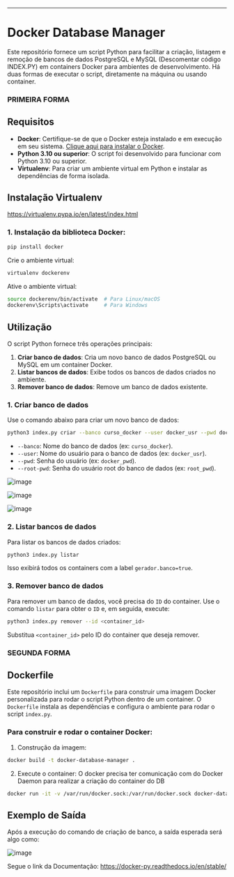 ---

# Docker Database Manager

Este repositório fornece um script Python para facilitar a criação, listagem e remoção de bancos de dados PostgreSQL e MySQL (Descomentar código INDEX.PY) em containers Docker para ambientes de desenvolvimento. Há duas formas de executar o script, diretamente na máquina ou usando container.


### PRIMEIRA FORMA
## Requisitos

- **Docker**: Certifique-se de que o Docker esteja instalado e em execução em seu sistema. [Clique aqui para instalar o Docker](https://docs.docker.com/get-docker/).
- **Python 3.10 ou superior**: O script foi desenvolvido para funcionar com Python 3.10 ou superior.
- **Virtualenv**: Para criar um ambiente virtual em Python e instalar as dependências de forma isolada.

## Instalação Virtualenv
https://virtualenv.pypa.io/en/latest/index.html

### 1. Instalação da biblioteca Docker:

```bash
pip install docker
```

Crie o ambiente virtual:

```bash
virtualenv dockerenv
```

Ative o ambiente virtual:

```bash
source dockerenv/bin/activate  # Para Linux/macOS
dockerenv\Scripts\activate     # Para Windows
```

## Utilização

O script Python fornece três operações principais:

1. **Criar banco de dados**: Cria um novo banco de dados PostgreSQL ou MySQL em um container Docker.
2. **Listar bancos de dados**: Exibe todos os bancos de dados criados no ambiente.
3. **Remover banco de dados**: Remove um banco de dados existente.

### 1. Criar banco de dados

Use o comando abaixo para criar um novo banco de dados:

```bash
python3 index.py criar --banco curso_docker --user docker_usr --pwd docker_pwd --root-pwd root_pwd
```

- `--banco`: Nome do banco de dados (ex: `curso_docker`).
- `--user`: Nome do usuário para o banco de dados (ex: `docker_usr`).
- `--pwd`: Senha do usuário (ex: `docker_pwd`).
- `--root-pwd`: Senha do usuário root do banco de dados (ex: `root_pwd`).

![image](https://github.com/user-attachments/assets/c7aa3ed1-2adc-4e36-9437-afc6aa5885e1)

![image](https://github.com/user-attachments/assets/6552598e-9650-45f4-b5dc-7ede4458a972)

![image](https://github.com/user-attachments/assets/fd016348-44bb-4fbb-9ef0-e70406991c95)



### 2. Listar bancos de dados

Para listar os bancos de dados criados:

```bash
python3 index.py listar
```

Isso exibirá todos os containers com a label `gerador.banco=true`.

### 3. Remover banco de dados

Para remover um banco de dados, você precisa do `ID` do container. Use o comando `listar` para obter o `ID` e, em seguida, execute:

```bash
python3 index.py remover --id <container_id>
```

Substitua `<container_id>` pelo ID do container que deseja remover.



### SEGUNDA FORMA
## Dockerfile

Este repositório inclui um `Dockerfile` para construir uma imagem Docker personalizada para rodar o script Python dentro de um container. O `Dockerfile` instala as dependências e configura o ambiente para rodar o script `index.py`.

### Para construir e rodar o container Docker:

1. Construção da imagem:

```bash
docker build -t docker-database-manager .
```

2. Execute o container: O docker precisa ter comunicação com do Docker Daemon para realizar a criação do container do DB

```bash
docker run -it -v /var/run/docker.sock:/var/run/docker.sock docker-database-manager:latest criar --banco curso_docker --user docker_usr --pwd docker_pwd --root-pwd root_pwd
```

## Exemplo de Saída

Após a execução do comando de criação de banco, a saída esperada será algo como:


![image](https://github.com/user-attachments/assets/42331798-e65e-4fdc-9e5d-f1019e375e83)



Segue o link da Documentação:
https://docker-py.readthedocs.io/en/stable/


